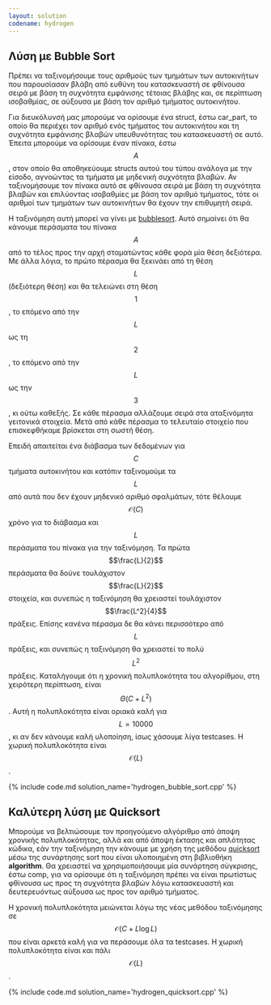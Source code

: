 ```yaml
---
layout: solution
codename: hydrogen
---
```


## Λύση με Bubble Sort

Πρέπει να ταξινομήσουμε τους αριθμούς των τμημάτων των αυτοκινήτων που παρουσίασαν βλάβη από ευθύνη του κατασκευαστή σε φθίνουσα σειρά με βάση τη συχνότητα εμφάνισης τέτοιας βλάβης και, σε περίπτωση ισοβαθμίας, σε αύξουσα με βάση τον αριθμό τμήματος αυτοκινήτου.

Για διευκόλυνσή μας μπορούμε να ορίσουμε ένα struct, έστω car_part, το οποίο θα περιέχει τον αριθμό ενός τμήματος του αυτοκινήτου και τη συχνότητα εμφάνισης βλαβών υπευθυνότητας του κατασκευαστή σε αυτό. Έπειτα μπορούμε να ορίσουμε έναν πίνακα, έστω $$A$$, στον οποίο θα αποθηκεύουμε structs αυτού του τύπου ανάλογα με την είσοδο, αγνοώντας τα τμήματα με μηδενική συχνότητα βλαβών. Αν ταξινομήσουμε τον πίνακα αυτό σε φθίνουσα σειρά με βάση τη συχνότητα βλαβών και επιλύοντας ισοβαθμίες με βάση τον αριθμό τμήματος, τότε οι αριθμοί των τμημάτων των αυτοκινήτων θα έχουν την επιθυμητή σειρά.

Η ταξινόμηση αυτή μπορεί να γίνει με [bubblesort](https://en.wikipedia.org/wiki/Bubble_sort). Αυτό σημαίνει ότι θα κάνουμε περάσματα του πίνακα $$A$$ από το τέλος προς την αρχή σταματώντας κάθε φορά μία θέση δεξιότερα. Με άλλα λόγια, το πρώτο πέρασμα θα ξεκινάει από τη θέση $$L$$ (δεξιότερη θέση) και θα τελειώνει στη θέση $$1$$, το επόμενο από την $$L$$ ως τη $$2$$, το επόμενο από την $$L$$ ως την $$3$$, κι ούτω καθεξής. Σε κάθε πέρασμα αλλάζουμε σειρά στα αταξινόμητα γειτονικά στοιχεία. Μετά από κάθε πέρασμα το τελευταίο στοιχείο που επισκεφθήκαμε βρίσκεται στη σωστή θέση.

Επειδή απαιτείται ένα διάβασμα των δεδομένων για $$C$$ τμήματα αυτοκινήτου και κατόπιν ταξινομούμε τα $$L$$ από αυτά που δεν έχουν μηδενικό αριθμό σφαλμάτων, τότε θέλουμε $$\mathcal{O}(C)$$ χρόνο για το διάβασμα και $$L$$ περάσματα του πίνακα για την ταξινόμηση. Τα πρώτα $$\frac{L}{2}$$ περάσματα θα δούνε τουλάχιστον $$\frac{L}{2}$$ στοιχεία, και συνεπώς η ταξινόμηση θα χρειαστεί τουλάχιστον $$\frac{L^2}{4}$$ πράξεις. Επίσης κανένα πέρασμα δε θα κάνει περισσότερο από $$L$$ πράξεις, και συνεπώς η ταξινόμηση θα χρειαστεί το πολύ $$L^2$$ πράξεις. Καταλήγουμε ότι η χρονική πολυπλοκότητα του αλγορίθμου, στη χειρότερη περίπτωση, είναι $$\Theta(C+L^2)$$. Αυτή η πολυπλοκότητα είναι οριακά καλή για $$L=10000$$, κι αν δεν κάνουμε καλή υλοποίηση, ίσως χάσουμε λίγα testcases. Η χωρική πολυπλοκότητα είναι $$\mathcal{O}(L)$$.

{% include code.md solution_name='hydrogen_bubble_sort.cpp' %}

## Καλύτερη λύση με Quicksort

Μπορούμε να βελτιώσουμε τον προηγούμενο αλγόριθμο από άποψη χρονικής πολυπλοκότητας, αλλά και από άποψη έκτασης και απλότητας κώδικα, εάν την ταξινόμηση την κάνουμε με χρήση της μεθόδου [quicksort](https://en.wikipedia.org/wiki/Quicksort) μέσω της συνάρτησης sort που είναι υλοποιημένη στη βιβλιοθήκη **algorithm**. Θα χρειαστεί να χρησιμοποιήσουμε μία συνάρτηση σύγκρισης, έστω comp, για να ορίσουμε ότι η ταξινόμηση πρέπει να είναι πρωτίστως φθίνουσα ως προς τη συχνότητα βλαβών λόγω κατασκευαστή και δευτερευόντως αύξουσα ως προς τον αριθμό τμήματος.

Η χρονική πολυπλοκότητα μειώνεται λόγω της νέας μεθόδου ταξινόμησης σε $$\mathcal{O}(C + L\log{L})$$ που είναι αρκετά καλή για να περάσουμε όλα τα testcases. Η χωρική πολυπλοκότητα είναι και πάλι $$\mathcal{O}(L)$$.

{% include code.md solution_name='hydrogen_quicksort.cpp' %}